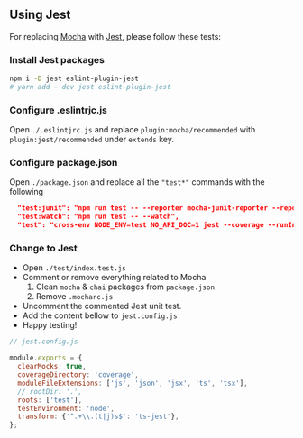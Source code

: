 ## Using Jest

For replacing [Mocha](https://mochajs.org/) with [Jest](https://jestjs.io/), please follow these tests:

### Install Jest packages

```bash
npm i -D jest eslint-plugin-jest
# yarn add --dev jest eslint-plugin-jest
```

### Configure .eslintrjc.js

Open `./.eslintjrc.js` and replace `plugin:mocha/recommended` with `plugin:jest/recommended` under `extends` key.

### Configure package.json

Open `./package.json` and replace all the `"test*"` commands with the following

```json
  "test:junit": "npm run test -- --reporter mocha-junit-reporter --reporter-options mochaFile=.junit.xml",
  "test:watch": "npm run test -- --watch",
  "test": "cross-env NODE_ENV=test NO_API_DOC=1 jest --coverage --runInBand --verbose"
```

### Change to Jest

* Open `./test/index.test.js`
* Comment or remove everything related to Mocha
  1. Clean `mocha` & `chai` packages from `package.json`
  2. Remove `.mocharc.js`
* Uncomment the commented Jest unit test.
* Add the content bellow to `jest.config.js`
* Happy testing!

```javascript
// jest.config.js

module.exports = {
  clearMocks: true,
  coverageDirectory: 'coverage',
  moduleFileExtensions: ['js', 'json', 'jsx', 'ts', 'tsx'],
  // rootDir: '.',
  roots: ['test'],
  testEnvironment: 'node',
  transform: {'^.+\\.(t|j)s$': 'ts-jest'},
};
```
